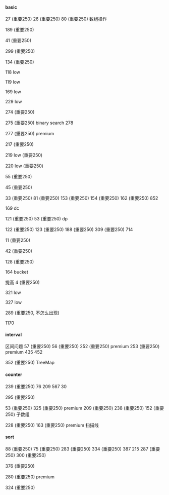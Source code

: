 #### basic

27 (重要250) 26 (重要250) 80 (重要250)  数组操作

189 (重要250)

41 (重要250)

299 (重要250)

134 (重要250)

118 low

119 low

169 low

229 low

274 (重要250)

275 (重要250) binary search 278

277 (重要250) premium

217 (重要250)

219 low (重要250)

220 low (重要250)

55 (重要250)

45 (重要250)

33 (重要250) 81 (重要250) 153 (重要250) 154 (重要250) 162 (重要250) 852

169 dc

121 (重要250) 53 (重要250) dp 

122 (重要250) 123 (重要250) 188 (重要250) 309 (重要250) 714 

11 (重要250)

42 (重要250)

128 (重要250)

164 bucket


提高
4 (重要250)

321 low

327 low

289 (重要250, 不怎么出现)

1170
#### interval



区间问题 57 (重要250) 56 (重要250) 252 (重要250) premium 253 (重要250) premium 435 452

352 (重要250) TreeMap


#### counter

239 (重要250) 76 209 567 30

295 (重要250)

53 (重要250) 325 (重要250) premium 209 (重要250) 238 (重要250) 152 (重要250) 子数组

228 (重要250) 163 (重要250) premium 扫描线

#### sort

88 (重要250) 75 (重要250) 283 (重要250)  334 (重要250) 387 215 287 (重要250)  300 (重要250) 

376 (重要250)

280 (重要250) premium

324 (重要250)
